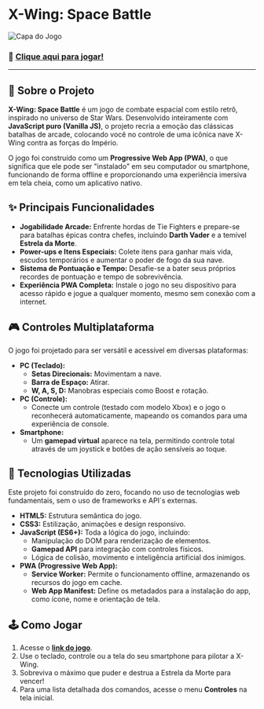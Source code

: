 # X-Wing: Space Battle

![Capa do Jogo](https://raw.githubusercontent.com/Ramon-Valverde/X-Wing-Space-Battle/blob/main/images/Intro_X-Wing_Space_Battle.png)

### 🔗 [Clique aqui para jogar!](https://x-wing-battle-space.vercel.app/)

---

## 🚀 Sobre o Projeto

**X-Wing: Space Battle** é um jogo de combate espacial com estilo retrô, inspirado no universo de Star Wars. Desenvolvido inteiramente com **JavaScript puro (Vanilla JS)**, o projeto recria a emoção das clássicas batalhas de arcade, colocando você no controle de uma icônica nave X-Wing contra as forças do Império.

O jogo foi construído como um **Progressive Web App (PWA)**, o que significa que ele pode ser "instalado" em seu computador ou smartphone, funcionando de forma offline e proporcionando uma experiência imersiva em tela cheia, como um aplicativo nativo.

## ✨ Principais Funcionalidades

*   **Jogabilidade Arcade:** Enfrente hordas de Tie Fighters e prepare-se para batalhas épicas contra chefes, incluindo **Darth Vader** e a temível **Estrela da Morte**.
*   **Power-ups e Itens Especiais:** Colete itens para ganhar mais vida, escudos temporários e aumentar o poder de fogo da sua nave.
*   **Sistema de Pontuação e Tempo:** Desafie-se a bater seus próprios recordes de pontuação e tempo de sobrevivência.
*   **Experiência PWA Completa:** Instale o jogo no seu dispositivo para acesso rápido e jogue a qualquer momento, mesmo sem conexão com a internet.

## 🎮 Controles Multiplataforma

O jogo foi projetado para ser versátil e acessível em diversas plataformas:

*   **PC (Teclado):**
    *   **Setas Direcionais:** Movimentam a nave.
    *   **Barra de Espaço:** Atirar.
    *   **W, A, S, D:** Manobras especiais como Boost e rotação.
*   **PC (Controle):**
    *   Conecte um controle (testado com modelo Xbox) e o jogo o reconhecerá automaticamente, mapeando os comandos para uma experiência de console.
*   **Smartphone:**
    *   Um **gamepad virtual** aparece na tela, permitindo controle total através de um joystick e botões de ação sensíveis ao toque.

## 🔧 Tecnologias Utilizadas

Este projeto foi construído do zero, focando no uso de tecnologias web fundamentais, sem o uso de frameworks e API´s externas.

*   **HTML5:** Estrutura semântica do jogo.
*   **CSS3:** Estilização, animações e design responsivo.
*   **JavaScript (ES6+):** Toda a lógica do jogo, incluindo:
    *   Manipulação do DOM para renderização de elementos.
    *   **Gamepad API** para integração com controles físicos.
    *   Lógica de colisão, movimento e inteligência artificial dos inimigos.
*   **PWA (Progressive Web App):**
    *   **Service Worker:** Permite o funcionamento offline, armazenando os recursos do jogo em cache.
    *   **Web App Manifest:** Define os metadados para a instalação do app, como ícone, nome e orientação de tela.

## 🕹️ Como Jogar

1.  Acesse o **[link do jogo](https://x-wing-battle-space.vercel.app/)**.
2.  Use o teclado, controle ou a tela do seu smartphone para pilotar a X-Wing.
3.  Sobreviva o máximo que puder e destrua a Estrela da Morte para vencer!
4.  Para uma lista detalhada dos comandos, acesse o menu **Controles** na tela inicial.